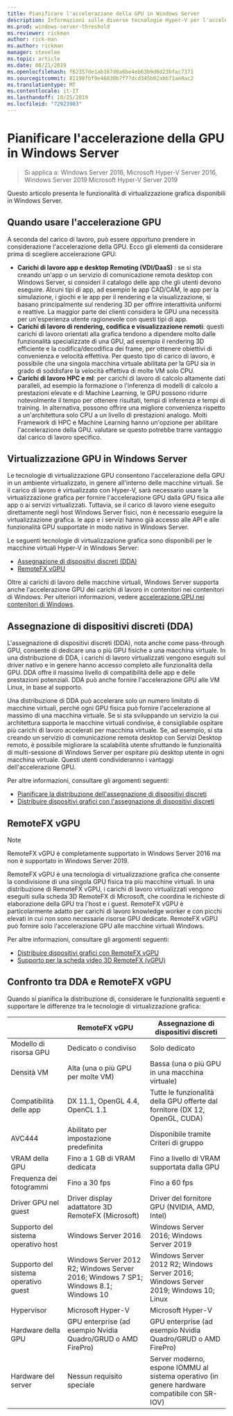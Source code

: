 ```yaml
---
title: Pianificare l'accelerazione della GPU in Windows Server
description: Informazioni sulle diverse tecnologie Hyper-V per l'accelerazione GPU, tra cui DDA e RemoteFX vGPU
ms.prod: windows-server-threshold
ms.reviewer: rickman
author: rick-man
ms.author: rickman
manager: stevelee
ms.topic: article
ms.date: 08/21/2019
ms.openlocfilehash: f62357de1ab167d0a6be4eb63b9d6d23bfac7371
ms.sourcegitcommit: 81198fbf9e46830b7f77dcd345b02abb71ae0ac2
ms.translationtype: MT
ms.contentlocale: it-IT
ms.lasthandoff: 10/25/2019
ms.locfileid: "72923903"
---
```

# <a name="plan-for-gpu-acceleration-in-windows-server"></a>Pianificare l'accelerazione della GPU in Windows Server

> Si applica a: Windows Server 2016, Microsoft Hyper-V Server 2016, Windows Server 2019 Microsoft Hyper-V Server 2019

Questo articolo presenta le funzionalità di virtualizzazione grafica disponibili in Windows Server.

## <a name="when-to-use-gpu-acceleration"></a>Quando usare l'accelerazione GPU

A seconda del carico di lavoro, può essere opportuno prendere in considerazione l'accelerazione della GPU. Ecco gli elementi da considerare prima di scegliere accelerazione GPU:

- **Carichi di lavoro app e desktop Remoting (VDI/DaaS)** : se si sta creando un'app o un servizio di comunicazione remota desktop con Windows Server, si consideri il catalogo delle app che gli utenti devono eseguire. Alcuni tipi di app, ad esempio le app CAD/CAM, le app per la simulazione, i giochi e le app per il rendering e la visualizzazione, si basano principalmente sul rendering 3D per offrire interattività uniformi e reattive. La maggior parte dei clienti considera le GPU una necessità per un'esperienza utente ragionevole con questi tipi di app.
- **Carichi di lavoro di rendering, codifica e visualizzazione remoti**: questi carichi di lavoro orientati alla grafica tendono a dipendere molto dalle funzionalità specializzate di una GPU, ad esempio il rendering 3D efficiente e la codifica/decodifica dei frame, per ottenere obiettivi di convenienza e velocità effettiva. Per questo tipo di carico di lavoro, è possibile che una singola macchina virtuale abilitata per la GPU sia in grado di soddisfare la velocità effettiva di molte VM solo CPU.
- **Carichi di lavoro HPC e ml**: per carichi di lavoro di calcolo altamente dati paralleli, ad esempio la formazione o l'inferenza di modelli di calcolo a prestazioni elevate e di Machine Learning, le GPU possono ridurre notevolmente il tempo per ottenere risultati, tempi di inferenza e tempi di training. In alternativa, possono offrire una migliore convenienza rispetto a un'architettura solo CPU a un livello di prestazioni analogo. Molti Framework di HPC e Machine Learning hanno un'opzione per abilitare l'accelerazione della GPU. valutare se questo potrebbe trarre vantaggio dal carico di lavoro specifico.

## <a name="gpu-virtualization-in-windows-server"></a>Virtualizzazione GPU in Windows Server

Le tecnologie di virtualizzazione GPU consentono l'accelerazione della GPU in un ambiente virtualizzato, in genere all'interno delle macchine virtuali. Se il carico di lavoro è virtualizzato con Hyper-V, sarà necessario usare la virtualizzazione grafica per fornire l'accelerazione GPU dalla GPU fisica alle app o ai servizi virtualizzati. Tuttavia, se il carico di lavoro viene eseguito direttamente negli host Windows Server fisici, non è necessario eseguire la virtualizzazione grafica. le app e i servizi hanno già accesso alle API e alle funzionalità GPU supportate in modo nativo in Windows Server.

Le seguenti tecnologie di virtualizzazione grafica sono disponibili per le macchine virtuali Hyper-V in Windows Server:

- [Assegnazione di dispositivi discreti (DDA)](#discrete-device-assignment-dda)
- [RemoteFX vGPU](#remotefx-vgpu)

Oltre ai carichi di lavoro delle macchine virtuali, Windows Server supporta anche l'accelerazione GPU dei carichi di lavoro in contenitori nei contenitori di Windows. Per ulteriori informazioni, vedere [accelerazione GPU nei contenitori di Windows](https://docs.microsoft.com/virtualization/windowscontainers/deploy-containers/gpu-acceleration).

## <a name="discrete-device-assignment-dda"></a>Assegnazione di dispositivi discreti (DDA)

L'assegnazione di dispositivi discreti (DDA), nota anche come pass-through GPU, consente di dedicare una o più GPU fisiche a una macchina virtuale. In una distribuzione di DDA, i carichi di lavoro virtualizzati vengono eseguiti sul driver nativo e in genere hanno accesso completo alle funzionalità della GPU. DDA offre il massimo livello di compatibilità delle app e delle prestazioni potenziali. DDA può anche fornire l'accelerazione GPU alle VM Linux, in base al supporto.

Una distribuzione di DDA può accelerare solo un numero limitato di macchine virtuali, perché ogni GPU fisica può fornire l'accelerazione al massimo di una macchina virtuale. Se si sta sviluppando un servizio la cui architettura supporta le macchine virtuali condivise, è consigliabile ospitare più carichi di lavoro accelerati per macchina virtuale. Se, ad esempio, si sta creando un servizio di comunicazione remota desktop con Servizi Desktop remoto, è possibile migliorare la scalabilità utente sfruttando le funzionalità di multi-sessione di Windows Server per ospitare più desktop utente in ogni macchina virtuale. Questi utenti condivideranno i vantaggi dell'accelerazione GPU.

Per altre informazioni, consultare gli argomenti seguenti:

- [Pianificare la distribuzione dell'assegnazione di dispositivi discreti](plan-for-deploying-devices-using-discrete-device-assignment.md)
- [Distribuire dispositivi grafici con l'assegnazione di dispositivi discreti](../deploy/Deploying-graphics-devices-using-dda.md)

## <a name="remotefx-vgpu"></a>RemoteFX vGPU

> [!NOTE]
> RemoteFX vGPU è completamente supportato in Windows Server 2016 ma non è supportato in Windows Server 2019.

RemoteFX vGPU è una tecnologia di virtualizzazione grafica che consente la condivisione di una singola GPU fisica tra più macchine virtuali. In una distribuzione di RemoteFX vGPU, i carichi di lavoro virtualizzati vengono eseguiti sulla scheda 3D RemoteFX di Microsoft, che coordina le richieste di elaborazione della GPU tra l'host e i guest. RemoteFX vGPU è particolarmente adatto per carichi di lavoro knowledge worker e con picchi elevati in cui non sono necessarie risorse GPU dedicate. RemoteFX vGPU può fornire solo l'accelerazione GPU alle macchine virtuali Windows.

Per altre informazioni, consultare gli argomenti seguenti:

- [Distribuire dispositivi grafici con RemoteFX vGPU](../deploy/deploy-graphics-devices-using-remotefx-vgpu.md)
- [Supporto per la scheda video 3D RemoteFX (vGPU)](../../../remote/remote-desktop-services/rds-supported-config.md#remotefx-3d-video-adapter-vgpu-support)

## <a name="comparing-dda-and-remotefx-vgpu"></a>Confronto tra DDA e RemoteFX vGPU

Quando si pianifica la distribuzione di, considerare le funzionalità seguenti e supportare le differenze tra le tecnologie di virtualizzazione grafica:

|                       | RemoteFX vGPU                                                                       | Assegnazione di dispositivi discreti                                                          |
|-----------------------|-------------------------------------------------------------------------------------|-------------------------------------------------------------------------------------|
| Modello di risorsa GPU    | Dedicato o condiviso                                                                 | Solo dedicato                                                                      |
| Densità VM            | Alta (una o più GPU per molte VM)                                                 | Bassa (una o più GPU in una macchina virtuale)                                                    |
| Compatibilità delle app     | DX 11.1, OpenGL 4.4, OpenCL 1.1                                                     | Tutte le funzionalità della GPU offerte dal fornitore (DX 12, OpenGL, CUDA)                       |
| AVC444                | Abilitato per impostazione predefinita                                                                  | Disponibile tramite Criteri di gruppo                                                      |
| VRAM della GPU              | Fino a 1 GB di VRAM dedicata                                                           | Fino a livello di VRAM supportata dalla GPU                                                     |
| Frequenza dei fotogrammi            | Fino a 30 fps                                                                         | Fino a 60 fps                                                                         |
| Driver GPU nel guest   | Driver display adattatore 3D RemoteFX (Microsoft)                                      | Driver del fornitore GPU (NVIDIA, AMD, Intel)                                              |
| Supporto del sistema operativo host       | Windows Server 2016                                                                 | Windows Server 2016; Windows Server 2019                                            |
| Supporto del sistema operativo guest      | Windows Server 2012 R2; Windows Server 2016; Windows 7 SP1; Windows 8.1; Windows 10 | Windows Server 2012 R2; Windows Server 2016; Windows Server 2019; Windows 10; Linux |
| Hypervisor            | Microsoft Hyper-V                                                                   | Microsoft Hyper-V                                                                   |
| Hardware della GPU          | GPU enterprise (ad esempio Nvidia Quadro/GRUD o AMD FirePro)                         | GPU enterprise (ad esempio Nvidia Quadro/GRUD o AMD FirePro)                         |
| Hardware del server       | Nessun requisito speciale                                                             | Server moderno, espone IOMMU al sistema operativo (in genere hardware compatibile con SR-IOV)              |
